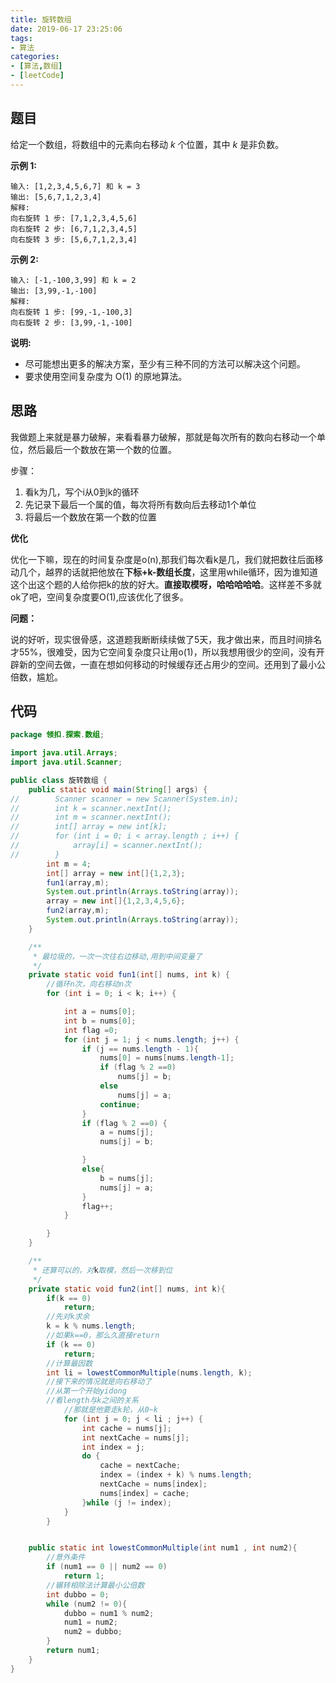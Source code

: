 ```yaml
---
title: 旋转数组
date: 2019-06-17 23:25:06
tags:
- 算法
categories: 
- [算法,数组]
- [leetCode]
---
```


## 题目

给定一个数组，将数组中的元素向右移动 *k* 个位置，其中 *k* 是非负数。

<!--more-->

**示例 1:**

```
输入: [1,2,3,4,5,6,7] 和 k = 3
输出: [5,6,7,1,2,3,4]
解释:
向右旋转 1 步: [7,1,2,3,4,5,6]
向右旋转 2 步: [6,7,1,2,3,4,5]
向右旋转 3 步: [5,6,7,1,2,3,4]
```

**示例 2:**

```
输入: [-1,-100,3,99] 和 k = 2
输出: [3,99,-1,-100]
解释: 
向右旋转 1 步: [99,-1,-100,3]
向右旋转 2 步: [3,99,-1,-100]
```

**说明:**

- 尽可能想出更多的解决方案，至少有三种不同的方法可以解决这个问题。
- 要求使用空间复杂度为 O(1) 的原地算法。

## 思路

我做题上来就是暴力破解，来看看暴力破解，那就是每次所有的数向右移动一个单位，然后最后一个数放在第一个数的位置。  

步骤：  

1. 看k为几，写个i从0到k的循环
2. 先记录下最后一个属的值，每次将所有数向后去移动1个单位
3. 将最后一个数放在第一个数的位置  

**优化**  

优化一下嘛，现在的时间复杂度是o(n),那我们每次看k是几，我们就把数往后面移动几个，越界的话就把他放在**下标+k-数组长度**，这里用while循环，因为谁知道这个出这个题的人给你把k的放的好大。**直接取模呀，哈哈哈哈哈**。这样差不多就ok了吧，空间复杂度要O(1),应该优化了很多。

**问题：**

说的好听，现实很骨感，这道题我断断续续做了5天，我才做出来，而且时间排名才55%，很难受，因为它空间复杂度只让用o(1)，所以我想用很少的空间，没有开辟新的空间去做，一直在想如何移动的时候缓存还占用少的空间。还用到了最小公倍数，尴尬。

## 代码

```java
package 领扣.探索.数组;

import java.util.Arrays;
import java.util.Scanner;

public class 旋转数组 {
    public static void main(String[] args) {
//        Scanner scanner = new Scanner(System.in);
//        int k = scanner.nextInt();
//        int m = scanner.nextInt();
//        int[] array = new int[k];
//        for (int i = 0; i < array.length ; i++) {
//            array[i] = scanner.nextInt();
//        }
        int m = 4;
        int[] array = new int[]{1,2,3};
        fun1(array,m);
        System.out.println(Arrays.toString(array));
        array = new int[]{1,2,3,4,5,6};
        fun2(array,m);
        System.out.println(Arrays.toString(array));
    }

    /**
     * 最垃圾的，一次一次往右边移动,用到中间变量了
     */
    private static void fun1(int[] nums, int k) {
        //循环n次，向右移动n次
        for (int i = 0; i < k; i++) {

            int a = nums[0];
            int b = nums[0];
            int flag =0;
            for (int j = 1; j < nums.length; j++) {
                if (j == nums.length - 1){
                    nums[0] = nums[nums.length-1];
                    if (flag % 2 ==0)
                        nums[j] = b;
                    else
                        nums[j] = a;
                    continue;
                }
                if (flag % 2 ==0) {
                    a = nums[j];
                    nums[j] = b;

                }
                else{
                    b = nums[j];
                    nums[j] = a;
                }
                flag++;
            }

        }
    }

    /**
     * 还算可以的，对k取模，然后一次移到位
     */
    private static void fun2(int[] nums, int k){
        if(k == 0)
            return;
        //先对k求余
        k = k % nums.length;
        //如果k==0，那么久直接return
        if (k == 0)
            return;
        //计算最因数
        int li = lowestCommonMultiple(nums.length, k);
        //接下来的情况就是向右移动了
        //从第一个开始yidong
        //看length与k之间的关系
            //那就是他要走k轮，从0~k
            for (int j = 0; j < li ; j++) {
                int cache = nums[j];
                int nextCache = nums[j];
                int index = j;
                do {
                    cache = nextCache;
                    index = (index + k) % nums.length;
                    nextCache = nums[index];
                    nums[index] = cache;
                }while (j != index);
            }
        }


    public static int lowestCommonMultiple(int num1 , int num2){
        //意外条件
        if (num1 == 0 || num2 == 0)
            return 1;
        //辗转相除法计算最小公倍数
        int dubbo = 0;
        while (num2 != 0){
            dubbo = num1 % num2;
            num1 = num2;
            num2 = dubbo;
        }
        return num1;
    }
}

```

